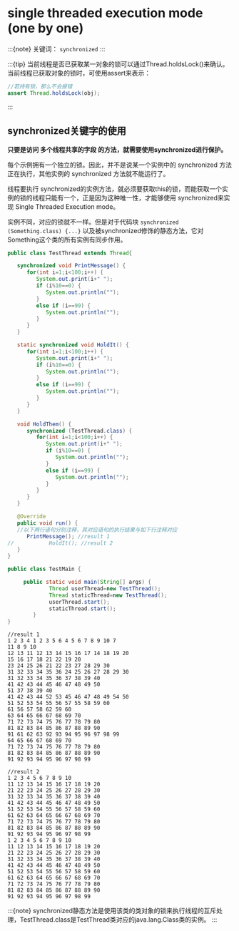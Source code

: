 # single threaded execution mode (one by one)

:::{note}
关键词： `synchronized`
:::

:::{tip}
当前线程是否已获取某一对象的锁可以通过Thread.holdsLock()来确认。当前线程已获取对象的锁时，可使用assert来表示：

```java
//若持有锁，那么不会报错
assert Thread.holdsLock(obj);
```
:::

## synchronized关键字的使用

**只要是访问 多个线程共享的字段 的方法，就需要使用synchronized进行保护。**

每个示例拥有一个独立的锁。因此，并不是说某一个实例中的 synchronized 方法正在执行，其他实例的 synchronized 方法就不能运行了。

线程要执行 synchronized的实例方法，就必须要获取this的锁，而能获取一个实例的锁的线程只能有一个，正是因为这种唯一性，才能够使用 synchronized来实现 Single Threaded Execution mode。

实例不同，对应的锁就不一样。但是对于代码块 `synchronized (Something.class) {...}` 以及被synchronized修饰的静态方法，它对Something这个类的所有实例有同步作用。

```java
public class TestThread extends Thread{

   synchronized void PrintMessage() {
      for(int i=1;i<100;i++) {
         System.out.print(i+" ");
         if (i%10==0) {
            System.out.println("");
         }
         else if (i==99) {
            System.out.println("");
         }
      }
   }

   static synchronized void HoldIt() {
      for(int i=1;i<100;i++) {
         System.out.print(i+" ");
         if (i%10==0) {
            System.out.println("");
         }
         else if (i==99) {
            System.out.println("");
         }
      }
   }

   void HoldThem() {
      synchronized (TestThread.class) {
         for(int i=1;i<100;i++) {
            System.out.print(i+" ");
            if (i%10==0) {
               System.out.println("");
            }
            else if (i==99) {
               System.out.println("");
            }
         }
      }
   }

   @Override
   public void run() {
   //以下两行语句分别注释，其对应语句的执行结果与如下行注释对应
      PrintMessage(); //result 1
//           HoldIt(); //result 2
   }
}

public class TestMain {

     public static void main(String[] args) {
             Thread userThread=new TestThread();
             Thread staticThread=new TestThread();
             userThread.start();
             staticThread.start();
        }
}
```

```guess
//result 1
1 2 3 4 1 2 3 5 6 4 5 6 7 8 9 10 7
11 8 9 10
12 13 11 12 13 14 15 16 17 14 18 19 20
15 16 17 18 21 22 19 20
23 24 25 26 21 22 23 27 28 29 30
31 32 33 34 35 36 24 25 26 27 28 29 30
31 32 33 34 35 36 37 38 39 40
41 42 43 44 45 46 47 48 49 50
51 37 38 39 40
41 42 43 44 52 53 45 46 47 48 49 54 50
51 52 53 54 55 56 57 55 58 59 60
61 56 57 58 62 59 60
63 64 65 66 67 68 69 70
71 72 73 74 75 76 77 78 79 80
81 82 83 84 85 86 87 88 89 90
91 61 62 63 92 93 94 95 96 97 98 99
64 65 66 67 68 69 70
71 72 73 74 75 76 77 78 79 80
81 82 83 84 85 86 87 88 89 90
91 92 93 94 95 96 97 98 99
```

```guess
//result 2
1 2 3 4 5 6 7 8 9 10
11 12 13 14 15 16 17 18 19 20
21 22 23 24 25 26 27 28 29 30
31 32 33 34 35 36 37 38 39 40
41 42 43 44 45 46 47 48 49 50
51 52 53 54 55 56 57 58 59 60
61 62 63 64 65 66 67 68 69 70
71 72 73 74 75 76 77 78 79 80
81 82 83 84 85 86 87 88 89 90
91 92 93 94 95 96 97 98 99
1 2 3 4 5 6 7 8 9 10
11 12 13 14 15 16 17 18 19 20
21 22 23 24 25 26 27 28 29 30
31 32 33 34 35 36 37 38 39 40
41 42 43 44 45 46 47 48 49 50
51 52 53 54 55 56 57 58 59 60
61 62 63 64 65 66 67 68 69 70
71 72 73 74 75 76 77 78 79 80
81 82 83 84 85 86 87 88 89 90
91 92 93 94 95 96 97 98 99
```

:::{note}
synchronized静态方法是使用该类的类对象的锁来执行线程的互斥处理，TestThread.class是TestThread类对应的java.lang.Class类的实例。
:::
